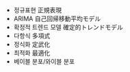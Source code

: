 
* 정규표현	正規表現
* ARIMA	自己回帰移動平均モデル
* 확정적 트렌드 모델	確定的トレンドモデル
* 다항식	多項式
* 정식화	定武化
* 최적화 最適化
* 베이블 분포/와이블 분포	
